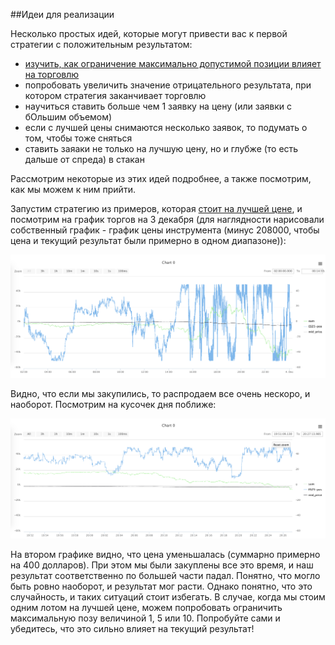 ##Идеи для реализации

Несколько простых идей, которые могут привести вас к первой стратегии с положительным результатом:

  - [изучить, как ограничение максимально допустимой позиции влияет на торговлю](#max_executed_amount)
  - попробовать увеличить значение отрицательного результата, при котором стратегия заканчивает торговлю
  - научиться ставить больше чем 1 заявку на цену (или заявки с бОльшим объемом)
  - если с лучшей цены снимаются несколько заявок, то подумать о том, чтобы тоже сняться
  - ставить заяаки не только на лучшую цену, но и глубже (то есть дальше от спреда) в стакан
  
Рассмотрим некоторые из этих идей подробнее, а также посмотрим, как мы можем к ним прийти.

<a name="max_executed_amount"></a>
Запустим стратегию из примеров, которая [стоит на лучшей цене](examples.md#stay_on_best_price), и посмотрим на график торгов на 3 декабря (для наглядности нарисовали собственный график - график цены инструмента (минус 208000, чтобы цена и текущий результат были примерно в одном диапазоне)):

<p align="center">
<img src="../img/charts_3_december.png" alt="График 3 декабря">
</p>

Видно, что если мы закупились, то распродаем все очень нескоро, и наоборот. Посмотрим на кусочек дня поближе:

<p align="center">
<img src="../img/charts_3_december_part.png" alt="График 3 декабря часть">
</p>

На втором графике видно, что цена уменьшалась (суммарно примерно на 400 долларов). При этом мы были закуплены все это время, и наш результат соответственно по большей части падал. Понятно, что могло быть ровно наоборот, и результат мог расти. Однако понятно, что это случайность, и таких ситуаций стоит избегать. В случае, когда мы стоим одним лотом на лучшей цене, можем попробовать ограничить максимальную позу величиной 1, 5 или 10. Попробуйте сами и убедитесь, что это сильно влияет на текущий результат!


